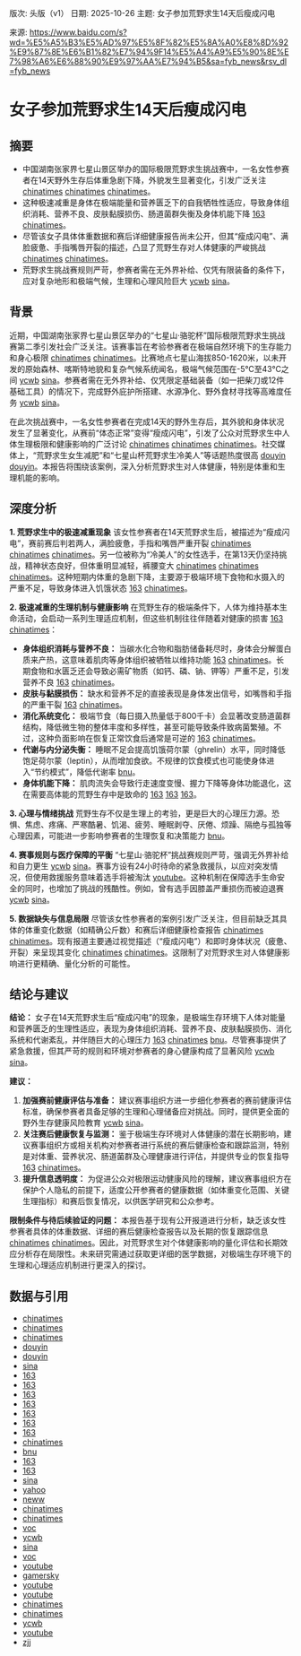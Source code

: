 版次: 头版（v1）
日期: 2025-10-26
主题: 女子参加荒野求生14天后瘦成闪电

来源: https://www.baidu.com/s?wd=%E5%A5%B3%E5%AD%97%E5%8F%82%E5%8A%A0%E8%8D%92%E9%87%8E%E6%B1%82%E7%94%9F14%E5%A4%A9%E5%90%8E%E7%98%A6%E6%88%90%E9%97%AA%E7%94%B5&sa=fyb_news&rsv_dl=fyb_news

# 女子参加荒野求生14天后瘦成闪电

## 摘要
*   中国湖南张家界七星山景区举办的国际极限荒野求生挑战赛中，一名女性参赛者在14天野外生存后体重急剧下降，外貌发生显著变化，引发广泛关注 [chinatimes](https://vertexaisearch.cloud.google.com/grounding-api-redirect/AUZIYQHCrh0L_VT5zz84ta2wX7t5YyrVTbTP5H7Dx5i7R_CgzliW1P7sK0S_QKQGVj4Aj_7ScZt5leqj1auqZZ4sWhU_aUm2w7Ak0NWgtK-YhxyBQQaMBv_6mFn80EemEU8QOI_sXEQOjVq5srjmjb3xaQ==) [chinatimes](https://vertexaisearch.cloud.google.com/grounding-api-redirect/AUZIYQELmto-oasqi4Ka0QHkjHyHYji_eVgkHOwoMqeBwACnMCq4lUy-D6pNuEgMro8lWxx1k9UuTIg5ptLbP3r-iIX5LO9WKZVAJBy1EgY0SaF86l90_QiWXaR6fleLv27KBJlo_lBYCBImZeXfafpx5A==) [chinatimes](https://vertexaisearch.cloud.google.com/grounding-api-redirect/AUZIYQFPINIIllSptVgB-DnXFhooYW_lU6lSFH1UAz778WUS0q20Q9EOGSx_q7rNRnb1TZ2oMayTzMYJ4N5MRaxbOrMSkZFIQhEltqbAr-p9n7eG_l6lVWvIBHoTmZ1gDp0_msbyAybJJk9KuUyIAPCNxx-NCTET1j_BlQ==)。
*   这种极速减重是身体在极端能量和营养匮乏下的自我牺牲性适应，导致身体组织消耗、营养不良、皮肤黏膜损伤、肠道菌群失衡及身体机能下降 [163](https://vertexaisearch.cloud.google.com/grounding-api-redirect/AUZIYQH67gS15aqxwdGId1iY8xhNgk7lfPNGbXc6DAgpJIRC4BUrmyOQMbLH-5I5Krn6BH1yijNo7id8NGM8475RlzHHP6mVAFI1f0RfFiyRFHFQ3A8FgtLqoWRZb588wpCUqNhzOTroCVgkBYaRKmY=) [chinatimes](https://vertexaisearch.cloud.google.com/grounding-api-redirect/AUZIYQHhJcNRHRlxjcSWFcwpRZf2aWAqKdc5Vs3jKxfACzEvtFg61wEuoqF830-gKR_Ekxq2z76rOb1AT_yLl8QKkcatKNTr7_iIP0028SfUmCd1VIQ8zXjWREqRZ2nQJnZmI8nb2KbWhgcvdoNgZ4NiZQ==)。
*   尽管该女子具体体重数据和赛后详细健康报告尚未公开，但其“瘦成闪电”、满脸疲惫、手指嘴唇开裂的描述，凸显了荒野生存对人体健康的严峻挑战 [chinatimes](https://vertexaisearch.cloud.google.com/grounding-api-redirect/AUZIYQH83OgF31DnqF_ZQFQUDe44IAr6y6g58QQtmAk9C11rYOKxXvK8hOuFzeP4f3UH7uIoMLyAUZdO_UUs_-Pt31HrlJYb96VvJp4RWkoWccy8VknAGyAOHOtzOEFNmXBAkpBbI9SNtKK5-QXGa_6Vzfs=) [chinatimes](https://vertexaisearch.cloud.google.com/grounding-api-redirect/AUZIYQH6971q0bHcdCPxTHn7zHAV6d5axFf3b0Xctn5uNHS7Xs7uXoe8c6VsX4u1LFiV6dlSTaFnWHWXve7QdQ4pJ5eAVdmP0PoZK0aWpnkhUJOLWg5Q6N0o9Xa9JgfwMeI_PZhp_Oe7StYe-GcHAp4yryI=)。
*   荒野求生挑战赛规则严苛，参赛者需在无外界补给、仅凭有限装备的条件下，应对复杂地形和极端气候，生理和心理风险巨大 [ycwb](https://vertexaisearch.cloud.google.com/grounding-api-redirect/AUZIYQEEVdhZ5n-uDVbgXeyVq40KtMxhnY-_IJkDVUK2ydg0aMLLXGUCHs_DqnXGzGBtH-gt4Ml4LjoAMp1s9Ud90QvMvpiyKhzjpDXmMeBGPOv6jSbv2sEItUvvk-IfP7XJmEipnkYfzybUt5KwKNY7hps=) [sina](https://vertexaisearch.cloud.google.com/grounding-api-redirect/AUZIYQF5y66UMMOjQDOIdOP0YVRiD81ZIn_dV3uwBfZuQqt3_dGOMCD6TzyNI2CmNjdnjytJQ3S2Mhorh46VRHL7J6DCEil7PP50NNbRvuOS8-1ZGTZrFrtZ5wHCBVZwnet_xS-zKzMKhYZghSlzLN_DBQ1hm5KRZhwtJseEaDJCm4cLd6eZSqmrNZxLgnJIeBMthDQ=)。

## 背景
近期，中国湖南张家界七星山景区举办的“七星山·骆驼杯”国际极限荒野求生挑战赛第二季引发社会广泛关注。该赛事旨在考验参赛者在极端自然环境下的生存能力和身心极限 [chinatimes](https://vertexaisearch.cloud.google.com/grounding-api-redirect/AUZIYQHCrh0L_VT5zz84ta2wX7t5YyrVTbTP5H7Dx5i7R_CgzliW1P7sK0S_QKQGVj4Aj_7ScZt5leqj1auqZZ4sWhU_aUm2w7Ak0NWgtK-YhxyBQQaMBv_6mFn80EemEU8QOI_sXEQOjVq5srjmjb3xaQ==) [chinatimes](https://vertexaisearch.cloud.google.com/grounding-api-redirect/AUZIYQH83OgF31DnqF_ZQFQUDe44IAr6y6g58QQtmAk9C11rYOKxXvK8hOuFzeP4f3UH7uIoMLyAUZdO_UUs_-Pt31HrlJYb96VvJp4RWkoWccy8VknAGyAOHOtzOEFNmXBAkpBbI9SNtKK5-QXGa_6Vzfs=)。比赛地点七星山海拔850-1620米，以未开发的原始森林、喀斯特地貌和复杂气候系统闻名，极端气候范围在-5℃至43℃之间 [ycwb](https://vertexaisearch.cloud.google.com/grounding-api-redirect/AUZIYQEEVdhZ5n-uDVbgXeyVq40KtMxhnY-_IJkDVUK2ydg0aMLLXGUCHs_DqnXGzGBtH-gt4Ml4LjoAMp1s9Ud90QvMvpiyKhzjpDXmMeBGPOv6jSbv2sEItUvvk-IfP7XJmEipnkYfzybUt5KwKNY7hps=) [sina](https://vertexaisearch.cloud.google.com/grounding-api-redirect/AUZIYQF5y66UMMOjQDOIdOP0YVRiD81ZIn_dV3uwBfZuQqt3_dGOMCD6TzyNI2CmNjdnjytJQ3S2Mhorh46VRHL7J6DCEil7PP50NNbRvuOS8-1ZGTZrFrtZ5wHCBVZwnet_xS-zKzMKhYZghSlzLN_DBQ1hm5KRZhwtJseEaDJCm4cLd6eZSqmrNZxLgnJIeBMthDQ=)。参赛者需在无外界补给、仅凭限定基础装备（如一把柴刀或12件基础工具）的情况下，完成野外庇护所搭建、水源净化、野外食材寻找等高难度任务 [ycwb](https://vertexaisearch.cloud.google.com/grounding-api-redirect/AUZIYQEEVdhZ5n-uDVbgXeyVq40KtMxhnY-_IJkDVUK2ydg0aMLLXGUCHs_DqnXGzGBtH-gt4Ml4LjoAMp1s9Ud90QvMvpiyKhzjpDXmMeBGPOv6jSbv2sEItUvvk-IfP7XJmEipnkYfzybUt5KwKNY7hps=) [sina](https://vertexaisearch.cloud.google.com/grounding-api-redirect/AUZIYQF5y66UMMOjQDOIdOP0YVRiD81ZIn_dV3uwBfZuQqt3_dGOMCD6TzyNI2CmNjdnjytJQ3S2Mhorh46VRHL7J6DCEil7PP50NNbRvuOS8-1ZGTZrFrtZ5wHCBVZwnet_xS-zKzMKhYZghSlzLN_DBQ1hm5KRZhwtJseEaDJCm4cLd6eZSqmrNZxLgnJIeBMthDQ=)。

在此次挑战赛中，一名女性参赛者在完成14天的野外生存后，其外貌和身体状况发生了显著变化，从赛前“体态正常”变得“瘦成闪电”，引发了公众对荒野求生中人体生理极限和健康影响的广泛讨论 [chinatimes](https://vertexaisearch.cloud.google.com/grounding-api-redirect/AUZIYQHCrh0L_VT5zz84ta2wX7t5YyrVTbTP5H7Dx5i7R_CgzliW1P7sK0S_QKQGVj4Aj_7ScZt5leqj1auqZZ4sWhU_aUm2w7Ak0NWgtK-YhxyBQQaMBv_6mFn80EemEU8QOI_sXEQOjVq5srjmjb3xaQ==) [chinatimes](https://vertexaisearch.cloud.google.com/grounding-api-redirect/AUZIYQELmto-oasqi4Ka0QHkjHyHYji_eVgkHOwoMqeBwACnMCq4lUy-D6pNuEgMro8lWxx1k9UuTIg5ptLbP3r-iIX5LO9WKZVAJBy1EgY0SaF86l90_QiWXaR6fleLv27KBJlo_lBYCBImZeXfafpx5A==) [chinatimes](https://vertexaisearch.cloud.google.com/grounding-api-redirect/AUZIYQFPINIIllSptVgB-DnXFhooYW_lU6lSFH1UAz778WUS0q20Q9EOGSx_q7rNRnb1TZ2oMayTzMYJ4N5MRaxbOrMSkZFIQhEltqbAr-p9n7eG_l6lVWvIBHoTmZ1gDp0_msbyAybJJk9KuUyIAPCNxx-NCTET1j_BlQ==)。社交媒体上，“荒野求生女生减肥”和“七星山杯荒野求生冷美人”等话题热度很高 [douyin](https://vertexaisearch.cloud.google.com/grounding-api-redirect/AUZIYQEup-tWnZnN3hDqnOP0wi5X2aTJGAMl3O3XxisATEQYwXnL0SS68zYXKII_KdQ6-toe3trxkSxeGo3GwKGQH7p_ryp0yDApDo1jv2KaXutYwlMYBoqS7_Dwo7W4TnaxS0SertSS648ZqmYHjDMQDib52OzJY1q0s1n1OHW7GiEX2d4VOSB_DVe0x53Vu7XW45gi4z61uhNKztYWGa7E7C2E) [douyin](https://vertexaisearch.cloud.google.com/grounding-api-redirect/AUZIYQEG48KfX2Y2oLYrCSIwLZR4qWZPHqEOYPMeJBo3c9r7xbNv3HNuBG8LI-OGOkOO4OiOWBRtk-Ug2498q9IfanUOTXUbtmFJ0d79_wTyc1mBdU6GEbUpXfhzyyqYg8154g6x4H4oOgb_SCQ=)。本报告将围绕该案例，深入分析荒野求生对人体健康，特别是体重和生理机能的影响。

## 深度分析

**1. 荒野求生中的极速减重现象**
该女性参赛者在14天荒野求生后，被描述为“瘦成闪电”，赛前赛后判若两人，满脸疲惫，手指和嘴唇严重开裂 [chinatimes](https://vertexaisearch.cloud.google.com/grounding-api-redirect/AUZIYQHCrh0L_VT5zz84ta2wX7t5YyrVTbTP5H7Dx5i7R_CgzliW1P7sK0S_QKQGVj4Aj_7ScZt5leqj1auqZZ4sWhU_aUm2w7Ak0NWgtK-YhxyBQQaMBv_6mFn80EemEU8QOI_sXEQOjVq5srjmjb3xaQ==) [chinatimes](https://vertexaisearch.cloud.google.com/grounding-api-redirect/AUZIYQELmto-oasqi4Ka0QHkjHyHYji_eVgkHOwoMqeBwACnMCq4lUy-D6pNuEgMro8lWxx1k9UuTIg5ptLbP3r-iIX5LO9WKZVAJBy1EgY0SaF86l90_QiWXaR6fleLv27KBJlo_lBYCBImZeXfafpx5A==) [chinatimes](https://vertexaisearch.cloud.google.com/grounding-api-redirect/AUZIYQFPINIIllSptVgB-DnXFhooYW_lU6lSFH1UAz778WUS0q20Q9EOGSx_q7rNRnb1TZ2oMayTzMYJ4N5MRaxbOrMSkZFIQhEltqbAr-p9n7eG_l6lVWvIBHoTmZ1gDp0_msbyAybJJk9KuUyIAPCNxx-NCTET1j_BlQ==)。另一位被称为“冷美人”的女性选手，在第13天仍坚持挑战，精神状态良好，但体重明显减轻，裤腰变大 [chinatimes](https://vertexaisearch.cloud.google.com/grounding-api-redirect/AUZIYQHCrh0L_VT5zz84ta2wX7t5YyrVTbTP5H7Dx5i7R_CgzliW1P7sK0S_QKQGVj4Aj_7ScZt5leqj1auqZZ4sWhU_aUm2w7Ak0NWgtK-YhxyBQQaMBv_6mFn80EemEU8QOI_sXEQOjVq5srjmjb3xaQ==) [chinatimes](https://vertexaisearch.cloud.google.com/grounding-api-redirect/AUZIYQELmto-oasqi4Ka0QHkjHyHYji_eVgkHOwoMqeBwACnMCq4lUy-D6pNuEgMro8lWxx1k9UuTIg5ptLbP3r-iIX5LO9WKZVAJBy1EgY0SaF86l90_QiWXaR6fleLv27KBJlo_lBYCBImZeXfafpx5A==) [chinatimes](https://vertexaisearch.cloud.google.com/grounding-api-redirect/AUZIYQFPINIIllSptVgB-DnXFhooYW_lU6lSFH1UAz778WUS0q20Q9EOGSx_q7rNRnb1TZ2oMayTzMYJ4N5MRaxbOrMSkZFIQhEltqbAr-p9n7eG_l6lVWvIBHoTmZ1gDp0_msbyAybJJk9KuUyIAPCNxx-NCTET1j_BlQ==)。这种短期内体重的急剧下降，主要源于极端环境下食物和水摄入的严重不足，导致身体进入饥饿状态 [163](https://vertexaisearch.cloud.google.com/grounding-api-redirect/AUZIYQH67gS15aqxwdGId1iY8xhNgk7lfPNGbXc6DAgpJIRC4BUrmyOQMbLH-5I5Krn6BH1yijNo7id8NGM8475RlzHHP6mVAFI1f0RfFiyRFHFQ3A8FgtLqoWRZb588wpCUqNhzOTroCVgkBYaRKmY=) [chinatimes](https://vertexaisearch.cloud.google.com/grounding-api-redirect/AUZIYQHhJcNRHRlxjcSWFcwpRZf2aWAqKdc5Vs3jKxfACzEvtFg61wEuoqF830-gKR_Ekxq2z76rOb1AT_yLl8QKkcatKNTr7_iIP0028SfUmCd1VIQ8zXjWREqRZ2nQJnZmI8nb2KbWhgcvdoNgZ4NiZQ==)。

**2. 极速减重的生理机制与健康影响**
在荒野生存的极端条件下，人体为维持基本生命活动，会启动一系列生理适应机制，但这些机制往往伴随着对健康的损害 [163](https://vertexaisearch.cloud.google.com/grounding-api-redirect/AUZIYQH67gS15aqxwdGId1iY8xhNgk7lfPNGbXc6DAgpJIRC4BUrmyOQMbLH-5I5Krn6BH1yijNo7id8NGM8475RlzHHP6mVAFI1f0RfFiyRFHFQ3A8FgtLqoWRZb588wpCUqNhzOTroCVgkBYaRKmY=) [chinatimes](https://vertexaisearch.cloud.google.com/grounding-api-redirect/AUZIYQHhJcNRHRlxjcSWFcwpRZf2aWAqKdc5Vs3jKxfACzEvtFg61wEuoqF830-gKR_Ekxq2z76rOb1AT_yLl8QKkcatKNTr7_iIP0028SfUmCd1VIQ8zXjWREqRZ2nQJnZmI8nb2KbWhgcvdoNgZ4NiZQ==)：
*   **身体组织消耗与营养不良：** 当碳水化合物和脂肪储备耗尽时，身体会分解蛋白质来产热，这意味着肌肉等身体组织被牺牲以维持功能 [163](https://vertexaisearch.cloud.google.com/grounding-api-redirect/AUZIYQH67gS15aqxwdGId1iY8xhNgk7lfPNGbXc6DAgpJIRC4BUrmyOQMbLH-5I5Krn6BH1yijNo7id8NGM8475RlzHHP6mVAFI1f0RfFiyRFHFQ3A8FgtLqoWRZb588wpCUqNhzOTroCVgkBYaRKmY=) [chinatimes](https://vertexaisearch.cloud.google.com/grounding-api-redirect/AUZIYQHhJcNRHRlxjcSWFcwpRZf2aWAqKdc5Vs3jKxfACzEvtFg61wEuoqF830-gKR_Ekxq2z76rOb1AT_yLl8QKkcatKNTr7_iIP0028SfUmCd1VIQ8zXjWREqRZ2nQJnZmI8nb2KbWhgcvdoNgZ4NiZQ==)。长期食物和水匮乏还会导致必需矿物质（如钙、磷、钠、钾等）严重不足，引发营养不良 [163](https://vertexaisearch.cloud.google.com/grounding-api-redirect/AUZIYQH67gS15aqxwdGId1iY8xhNgk7lfPNGbXc6DAgpJIRC4BUrmyOQMbLH-5I5Krn6BH1yijNo7id8NGM8475RlzHHP6mVAFI1f0RfFiyRFHFQ3A8FgtLqoWRZb588wpCUqNhzOTroCVgkBYaRKmY=) [chinatimes](https://vertexaisearch.cloud.google.com/grounding-api-redirect/AUZIYQHhJcNRHRlxjcSWFcwpRZf2aWAqKdc5Vs3jKxfACzEvtFg61wEuoqF830-gKR_Ekxq2z76rOb1AT_yLl8QKkcatKNTr7_iIP0028SfUmCd1VIQ8zXjWREqRZ2nQJnZmI8nb2KbWhgcvdoNgZ4NiZQ==)。
*   **皮肤与黏膜损伤：** 缺水和营养不足的直接表现是身体发出信号，如嘴唇和手指的严重干裂 [163](https://vertexaisearch.cloud.google.com/grounding-api-redirect/AUZIYQH67gS15aqxwdGId1iY8xhNgk7lfPNGbXc6DAgpJIRC4BUrmyOQMbLH-5I5Krn6BH1yijNo7id8NGM8475RlzHHP6mVAFI1f0RfFiyRFHFQ3A8FgtLqoWRZb588wpCUqNhzOTroCVgkBYaRKmY=) [chinatimes](https://vertexaisearch.cloud.google.com/grounding-api-redirect/AUZIYQHhJcNRHRlxjcSWFcwpRZf2aWAqKdc5Vs3jKxfACzEvtFg61wEuoqF830-gKR_Ekxq2z76rOb1AT_yLl8QKkcatKNTr7_iIP0028SfUmCd1VIQ8zXjWREqRZ2nQJnZmI8nb2KbWhgcvdoNgZ4NiZQ==)。
*   **消化系统变化：** 极端节食（每日摄入热量低于800千卡）会显著改变肠道菌群结构，降低微生物的整体丰度和多样性，甚至可能导致条件致病菌繁殖。不过，这种负面影响在恢复正常饮食后通常是可逆的 [163](https://vertexaisearch.cloud.google.com/grounding-api-redirect/AUZIYQH67gS15aqxwdGId1iY8xhNgk7lfPNGbXc6DAgpJIRC4BUrmyOQMbLH-5I5Krn6BH1yijNo7id8NGM8475RlzHHP6mVAFI1f0RfFiyRFHFQ3A8FgtLqoWRZb588wpCUqNhzOTroCVgkBYaRKmY=) [chinatimes](https://vertexaisearch.cloud.google.com/grounding-api-redirect/AUZIYQHhJcNRHRlxjcSWFcwpRZf2aWAqKdc5Vs3jKxfACzEvtFg61wEuoqF830-gKR_Ekxq2z76rOb1AT_yLl8QKkcatKNTr7_iIP0028SfUmCd1VIQ8zXjWREqRZ2nQJnZmI8nb2KbWhgcvdoNgZ4NiZQ==)。
*   **代谢与内分泌失衡：** 睡眠不足会提高饥饿荷尔蒙（ghrelin）水平，同时降低饱足荷尔蒙（leptin），从而增加食欲。不规律的饮食模式也可能使身体进入“节约模式”，降低代谢率 [bnu](https://vertexaisearch.cloud.google.com/grounding-api-redirect/AUZIYQHtcj8Yz80K3GqdE71tBu11NvVYwex_SgIgXVHlqcVOuTokeGAzkSf_vSXsodzvmi9lMF6uZD34KD5DakEKUT8KCVysaF2LZpBYugT3jo74uCgaGk6lCTanH3L4yfu0KyHXzhn2uvmAFK4suekaFKQ8jGDakAiHVM8=)。
*   **身体机能下降：** 肌肉流失会导致行走速度变慢、握力下降等身体功能退化，这在需要高体能的荒野生存中是致命的 [163](https://vertexaisearch.cloud.google.com/grounding-api-redirect/AUZIYQH67gS15aqxwdGId1iY8xhNgk7lfPNGbXc6DAgpJIRC4BUrmyOQMbLH-5I5Krn6BH1yijNo7id8NGM8475RlzHHP6mVAFI1f0RfFiyRFHFQ3A8FgtLqoWRZb588wpCUqNhzOTroCVgkBYaRKmY=) [163](https://vertexaisearch.cloud.google.com/grounding-api-redirect/AUZIYQEEp6DikCOcCCvYAktt0Yd8Zk23CNIGivdojQBQ6VBwUTPPwMYgBQe8X_WRJ5qVby_JZalLZjA-ci4q-tzmJMFjScfv78JKRQcz-oQjI1OvXH3xgyl12tXRM598ET6liYQlE0s7IQWSclS-ZYHJ7A==) [163](https://vertexaisearch.cloud.google.com/grounding-api-redirect/AUZIYQG12VyoyWS3YL8e63DQFPkHoFaVtzDKqXCVmL_0ugoqpFhgxfDhTlBo8DfGCR4pZCY1zBK8hCfUmwWHi9VxwLk4ZorCe-npbOYH2tbq0ZFQn6MT7RHzVW2o5eb3s7fJysNpMNZAXli4fT72mBtZ2g==)。

**3. 心理与情绪挑战**
荒野生存不仅是生理上的考验，更是巨大的心理压力源。恐惧、焦虑、疼痛、严寒酷暑、饥渴、疲劳、睡眠剥夺、厌倦、烦躁、隔绝与孤独等心理因素，可能进一步影响参赛者的生理恢复和决策能力 [bnu](https://vertexaisearch.cloud.google.com/grounding-api-redirect/AUZIYQHtcj8Yz80K3GqdE71tBu11NvVYwex_SgIgXVHlqcVOuTokeGAzkSf_vSXsodzvmi9lMF6uZD34KD5DakEKUT8KCVysaF2LZpBYugT3jo74uCgaGk6lCTanH3L4yfu0KyHXzhn2uvmAFK4suekaFKQ8jGDakAiHVM8=)。

**4. 赛事规则与医疗保障的平衡**
“七星山·骆驼杯”挑战赛规则严苛，强调无外界补给和自力更生 [ycwb](https://vertexaisearch.cloud.google.com/grounding-api-redirect/AUZIYQEEVdhZ5n-uDVbgXeyVq40KtMxhnY-_IJkDVUK2ydg0aMLLXGUCHs_DqnXGzGBtH-gt4Ml4LjoAMp1s9Ud90QvMvpiyKhzjpDXmMeBGPOv6jSbv2sEItUvvk-IfP7XJmEipnkYfzybUt5KwKNY7hps=) [sina](https://vertexaisearch.cloud.google.com/grounding-api-redirect/AUZIYQF5y66UMMOjQDOIdOP0YVRiD81ZIn_dV3uwBfZuQqt3_dGOMCD6TzyNI2CmNjdnjytJQ3S2Mhorh46VRHL7J6DCEil7PP50NNbRvuOS8-1ZGTZrFrtZ5wHCBVZwnet_xS-zKzMKhYZghSlzLN_DBQ1hm5KRZhwtJseEaDJCm4cLd6eZSqmrNZxLgnJIeBMthDQ=)。赛事方设有24小时待命的紧急救援队，以应对突发情况，但使用救援服务意味着选手将被淘汰 [youtube](https://vertexaisearch.cloud.google.com/grounding-api-redirect/AUZIYQEpPoMaCL4WJTjIEAV0khIYZklhZpKdB-Vjsgix3hI9bt_pg8l21kPN_DO26kdCKLN3FIFrAgNgEx7tgIYxt_bAC228Ky3rDcNxl6208Pfm7DCec25Jt5JgbJGNv-odCyCUoLxhzQ==)。这种机制在保障选手生命安全的同时，也增加了挑战的残酷性。例如，曾有选手因膝盖严重损伤而被迫退赛 [ycwb](https://vertexaisearch.cloud.google.com/grounding-api-redirect/AUZIYQEEVdhZ5n-uDVbgXeyVq40KtMxhnY-_IJkDVUK2ydg0aMLLXGUCHs_DqnXGzGBtH-gt4Ml4LjoAMp1s9Ud90QvMvpiyKhzjpDXmMeBGPOv6jSbv2sEItUvvk-IfP7XJmEipnkYfzybUt5KwKNY7hps=) [sina](https://vertexaisearch.cloud.google.com/grounding-api-redirect/AUZIYQF5y66UMMOjQDOIdOP0YVRiD81ZIn_dV3uwBfZuQqt3_dGOMCD6TzyNI2CmNjdnjytJQ3S2Mhorh46VRHL7J6DCEil7PP50NNbRvuOS8-1ZGTZrFrtZ5wHCBVZwnet_xS-zKzMKhYZghSlzLN_DBQ1hm5KRZhwtJseEaDJCm4cLd6eZSqmrNZxLgnJIeBMthDQ=)。

**5. 数据缺失与信息局限**
尽管该女性参赛者的案例引发广泛关注，但目前缺乏其具体的体重变化数据（如精确公斤数）和赛后详细健康检查报告 [chinatimes](https://vertexaisearch.cloud.google.com/grounding-api-redirect/AUZIYQH83OgF31DnqF_ZQFQUDe44IAr6y6g58QQtmAk9C11rYOKxXvK8hOuFzeP4f3UH7uIoMLyAUZdO_UUs_-Pt31HrlJYb96VvJp4RWkoWccy8VknAGyAOHOtzOEFNmXBAkpBbI9SNtKK5-QXGa_6Vzfs=) [chinatimes](https://vertexaisearch.cloud.google.com/grounding-api-redirect/AUZIYQH6971q0bHcdCPxTHn7zHAV6d5axFf3b0Xctn5uNHS7Xs7uXoe8c6VsX4u1LFiV6dlSTaFnWHWXve7QdQ4pJ5eAVdmP0PoZK0aWpnkhUJOLWg5Q6N0o9Xa9JgfwMeI_PZhp_Oe7StYe-GcHAp4yryI=)。现有报道主要通过视觉描述（“瘦成闪电”）和即时身体状况（疲惫、开裂）来呈现其变化 [chinatimes](https://vertexaisearch.cloud.google.com/grounding-api-redirect/AUZIYQH83OgF31DnqF_ZQFQUDe44IAr6y6g58QQtmAk9C11rYOKxXvK8hOuFzeP4f3UH7uIoMLyAUZdO_UUs_-Pt31HrlJYb96VvJp4RWkoWccy8VknAGyAOHOtzOEFNmXBAkpBbI9SNtKK5-QXGa_6Vzfs=) [chinatimes](https://vertexaisearch.cloud.google.com/grounding-api-redirect/AUZIYQH6971q0bHcdCPxTHn7zHAV6d5axFf3b0Xctn5uNHS7Xs7uXoe8c6VsX4u1LFiV6dlSTaFnWHWXve7QdQ4pJ5eAVdmP0PoZK0aWpnkhUJOLWg5Q6N0o9Xa9JgfwMeI_PZhp_Oe7StYe-GcHAp4yryI=)。这限制了对荒野求生对人体健康影响进行更精确、量化分析的可能性。

## 结论与建议

**结论：**
女子在14天荒野求生后“瘦成闪电”的现象，是极端生存环境下人体对能量和营养匮乏的生理性适应，表现为身体组织消耗、营养不良、皮肤黏膜损伤、消化系统和代谢紊乱，并伴随巨大的心理压力 [163](https://vertexaisearch.cloud.google.com/grounding-api-redirect/AUZIYQH67gS15aqxwdGId1iY8xhNgk7lfPNGbXc6DAgpJIRC4BUrmyOQMbLH-5I5Krn6BH1yijNo7id8NGM8475RlzHHP6mVAFI1f0RfFiyRFHFQ3A8FgtLqoWRZb588wpCUqNhzOTroCVgkBYaRKmY=) [chinatimes](https://vertexaisearch.cloud.google.com/grounding-api-redirect/AUZIYQHhJcNRHRlxjcSWFcwpRZf2aWAqKdc5Vs3jKxfACzEvtFg61wEuoqF830-gKR_Ekxq2z76rOb1AT_yLl8QKkcatKNTr7_iIP0028SfUmCd1VIQ8zXjWREqRZ2nQJnZmI8nb2KbWhgcvdoNgZ4NiZQ==) [bnu](https://vertexaisearch.cloud.google.com/grounding-api-redirect/AUZIYQHtcj8Yz80K3GqdE71tBu11NvVYwex_SgIgXVHlqcVOuTokeGAzkSf_vSXsodzvmi9lMF6uZD34KD5DakEKUT8KCVysaF2LZpBYugT3jo74uCgaGk6lCTanH3L4yfu0KyHXzhn2uvmAFK4suekaFKQ8jGDakAiHVM8=)。尽管赛事提供了紧急救援，但其严苛的规则和环境对参赛者的身心健康构成了显著风险 [ycwb](https://vertexaisearch.cloud.google.com/grounding-api-redirect/AUZIYQEEVdhZ5n-uDVbgXeyVq40KtMxhnY-_IJkDVUK2ydg0aMLLXGUCHs_DqnXGzGBtH-gt4Ml4LjoAMp1s9Ud90QvMvpiyKhzjpDXmMeBGPOv6jSbv2sEItUvvk-IfP7XJmEipnkYfzybUt5KwKNY7hps=) [sina](https://vertexaisearch.cloud.google.com/grounding-api-redirect/AUZIYQF5y66UMMOjQDOIdOP0YVRiD81ZIn_dV3uwBfZuQqt3_dGOMCD6TzyNI2CmNjdnjytJQ3S2Mhorh46VRHL7J6DCEil7PP50NNbRvuOS8-1ZGTZrFrtZ5wHCBVZwnet_xS-zKzMKhYZghSlzLN_DBQ1hm5KRZhwtJseEaDJCm4cLd6eZSqmrNZxLgnJIeBMthDQ=)。

**建议：**
1.  **加强赛前健康评估与准备：** 建议赛事组织方进一步细化参赛者的赛前健康评估标准，确保参赛者具备足够的生理和心理储备应对挑战。同时，提供更全面的野外生存健康风险教育 [ycwb](https://vertexaisearch.cloud.google.com/grounding-api-redirect/AUZIYQEEVdhZ5n-uDVbgXeyVq40KtMxhnY-_IJkDVUK2ydg0aMLLXGUCHs_DqnXGzGBtH-gt4Ml4LjoAMp1s9Ud90QvMvpiyKhzjpDXmMeBGPOv6jSbv2sEItUvvk-IfP7XJmEipnkYfzybUt5KwKNY7hps=) [sina](https://vertexaisearch.cloud.google.com/grounding-api-redirect/AUZIYQF5y66UMMOjQDOIdOP0YVRiD81ZIn_dV3uwBfZuQqt3_dGOMCD6TzyNI2CmNjdnjytJQ3S2Mhorh46VRHL7J6DCEil7PP50NNbRvuOS8-1ZGTZrFrtZ5wHCBVZwnet_xS-zKzMKhYZghSlzLN_DBQ1hm5KRZhwtJseEaDJCm4cLd6eZSqmrNZxLgnJIeBMthDQ=)。
2.  **关注赛后健康恢复与监测：** 鉴于极端生存环境对人体健康的潜在长期影响，建议赛事组织方或相关机构对参赛者进行系统的赛后健康检查和跟踪监测，特别是对体重、营养状况、肠道菌群及心理健康进行评估，并提供专业的恢复指导 [163](https://vertexaisearch.cloud.google.com/grounding-api-redirect/AUZIYQH67gS15aqxwdGId1iY8xhNgk7lfPNGbXc6DAgpJIRC4BUrmyOQMbLH-5I5Krn6BH1yijNo7id8NGM8475RlzHHP6mVAFI1f0RfFiyRFHFQ3A8FgtLqoWRZb588wpCUqNhzOTroCVgkBYaRKmY=) [chinatimes](https://vertexaisearch.cloud.google.com/grounding-api-redirect/AUZIYQHhJcNRHRlxjcSWFcwpRZf2aWAqKdc5Vs3jKxfACzEvtFg61wEuoqF830-gKR_Ekxq2z76rOb1AT_yLl8QKkcatKNTr7_iIP0028SfUmCd1VIQ8zXjWREqRZ2nQJnZmI8nb2KbWhgcvdoNgZ4NiZQ==)。
3.  **提升信息透明度：** 为促进公众对极限运动健康风险的理解，建议赛事组织方在保护个人隐私的前提下，适度公开参赛者的健康数据（如体重变化范围、关键生理指标）和赛后恢复情况，以供医学研究和公众参考。

**限制条件与待后续验证的问题：**
本报告基于现有公开报道进行分析，缺乏该女性参赛者具体的体重数据、详细的赛后健康检查报告以及长期的恢复跟踪信息 [chinatimes](https://vertexaisearch.cloud.google.com/grounding-api-redirect/AUZIYQH83OgF31DnqF_ZQFQUDe44IAr6y6g58QQtmAk9C11rYOKxXvK8hOuFzeP4f3UH7uIoMLyAUZdO_UUs_-Pt31HrlJYb96VvJp4RWkoWccy8VknAGyAOHOtzOEFNmXBAkpBbI9SNtKK5-QXGa_6Vzfs=) [chinatimes](https://vertexaisearch.cloud.google.com/grounding-api-redirect/AUZIYQH6971q0bHcdCPxTHn7zHAV6d5axFf3b0Xctn5uNHS7Xs7uXoe8c6VsX4u1LFiV6dlSTaFnWHWXve7QdQ4pJ5eAVdmP0PoZK0aWpnkhUJOLWg5Q6N0o9Xa9JgfwMeI_PZhp_Oe7StYe-GcHAp4yryI=)。因此，对荒野求生对个体健康影响的量化评估和长期效应分析存在局限性。未来研究需通过获取更详细的医学数据，对极端生存环境下的生理和心理适应机制进行更深入的探讨。

## 数据与引用
*   [chinatimes](https://vertexaisearch.cloud.google.com/grounding-api-redirect/AUZIYQHCrh0L_VT5zz84ta2wX7t5YyrVTbTP5H7Dx5i7R_CgzliW1P7sK0S_QKQGVj4Aj_7ScZt5leqj1auqZZ4sWhU_aUm2w7Ak0NWgtK-YhxyBQQaMBv_6mFn80EemEU8QOI_sXEQOjVq5srjmjb3xaQ==)
*   [chinatimes](https://vertexaisearch.cloud.google.com/grounding-api-redirect/AUZIYQELmto-oasqi4Ka0QHkjHyHYji_eVgkHOwoMqeBwACnMCq4lUy-D6pNuEgMro8lWxx1k9UuTIg5ptLbP3r-iIX5LO9WKZVAJBy1EgY0SaF86l90_QiWXaR6fleLv27KBJlo_lBYCBImZeXfafpx5A==)
*   [chinatimes](https://vertexaisearch.cloud.google.com/grounding-api-redirect/AUZIYQFPINIIllSptVgB-DnXFhooYW_lU6lSFH1UAz778WUS0q20Q9EOGSx_q7rNRnb1TZ2oMayTzMYJ4N5MRaxbOrMSkZFIQhEltqbAr-p9n7eG_l6lVWvIBHoTmZ1gDp0_msbyAybJJk9KuUyIAPCNxx-NCTET1j_BlQ==)
*   [douyin](https://vertexaisearch.cloud.google.com/grounding-api-redirect/AUZIYQEup-tWnZnN3hDqnOP0wi5X2aTJGAMl3O3XxisATEQYwXnL0SS68zYXKII_KdQ6-toe3trxkSxeGo3GwKGQH7p_ryp0yDApDo1jv2KaXutYwlMYBoqS7_Dwo7W4TnaxS0SertSS648ZqmYHjDMQDib52OzJY1q0s1n1OHW7GiEX2d4VOSB_DVe0x53Vu7XW45gi4z61uhNKztYWGa7E7C2E)
*   [douyin](https://vertexaisearch.cloud.google.com/grounding-api-redirect/AUZIYQEG48KfX2Y2oLYrCSIwLZR4qWZPHqEOYPMeJBo3c9r7xbNv3HNuBG8LI-OGOkOO4OiOWBRtk-Ug2498q9IfanUOTXUbtmFJ0d79_wTyc1mBdU6GEbUpXfhzyyqYg8154g6x4H4oOgb_SCQ=)
*   [sina](https://vertexaisearch.cloud.google.com/grounding-api-redirect/AUZIYQH4GvyHPLiru295DdUW79V5vLVRGHq1qnu2OA60PWVz53J_41L_ICTaI-eD4i5Nc9qC2QEFfiMFyIyfFjnkExc2AHnQhjEk-Middja2vTSi4fU4KoI=)
*   [163](https://vertexaisearch.cloud.google.com/grounding-api-redirect/AUZIYQG1VX_j8RiUwiQw1sTeXLLXapj2P0hl2RQdvIj8v1e7dy65WRjNKkfSY53J5rhoCvx5fOY6xWhYA4y1ua05F8hEn0BjT8d_Mhx6vdXD1PfiZd9GXPuPex9MMikZIW-iu0v00q3vjKrLRWHSQNfTKw==)
*   [163](https://vertexaisearch.cloud.google.com/grounding-api-redirect/AUZIYQHSRXhNxv8uAdQilzEu4RdtQ9btE_iaEyd02Emjm3Ajc0EHTonKJSa49PvaoeCPVsKbi89xeFDICARqi3XUiNhmG3aPVMmOumhIqGHsIP0s0GirNDva-hYeIjKn6ZkN7tbHhPnIEErodwEwH35AXLxlGMjA4VYqR2cwcZz9Q-mIEw==)
*   [163](https://vertexaisearch.cloud.google.com/grounding-api-redirect/AUZIYQH7KXMBLy1aFuwoagJF0y1wiJwL8gjsFKZBSR2WoUCJIqHr5fW3U00flmaujrXKjqDqQGdDGQ1J1wqUz4i619iM_NQOCjUj-x0uev0wY8AmqgfK_N66EWJiilT33iDmnd9o6cUFmo0lzD3KavyCSg==)
*   [163](https://vertexaisearch.cloud.google.com/grounding-api-redirect/AUZIYQHO2L3Fx-UCmuKTlcwprMWTrb4WT2phLZ17s6ZJyff9KyXp2lirlUmdhNoZi2ImC7kp16pdo4MQ0wAYC4uzijVlZgHQyDu8QTV9vr4bqLJuKCrJ6c7U63BjZ38ciAPD33_pOONnnn8RE1S9lx28uw==)
*   [163](https://vertexaisearch.cloud.google.com/grounding-api-redirect/AUZIYQGNuo9OSButK5BiXzJzwFUSP0HdpIpmVrRxXNRXtUIZFXq3D-MGaEmddImnIRUT43AOBI0TTkUZbyS-HwyrguQDtZUv9_eCcyicbXuFItaL0at9TjtXEbq4zEfN_0Fxe-UKqJnC0j2-Wu-_xCA=)
*   [163](https://vertexaisearch.cloud.google.com/grounding-api-redirect/AUZIYQGFCqZWwRrDZN2opR0DimheaVObPP57aY_qZ20aEu8eaozlDCqRWmLpU5RhS5f9caKWotpFW-SZ-5ZVmBkh069T8IOSVreg28ZPVkEt3kpi5W31mvkKuRdK6F2tkgvNXxwGRXS_mnuJPi9_NN1hgRM=)
*   [163](https://vertexaisearch.cloud.google.com/grounding-api-redirect/AUZIYQH67gS15aqxwdGId1iY8xhNgk7lfPNGbXc6DAgpJIRC4BUrmyOQMbLH-5I5Krn6BH1yijNo7id8NGM8475RlzHHP6mVAFI1f0RfFiyRFHFQ3A8FgtLqoWRZb588wpCUqNhzOTroCVgkBYaRKmY=)
*   [chinatimes](https://vertexaisearch.cloud.google.com/grounding-api-redirect/AUZIYQHhJcNRHRlxjcSWFcwpRZf2aWAqKdc5Vs3jKxfACzEvtFg61wEuoqF830-gKR_Ekxq2z76rOb1AT_yLl8QKkcatKNTr7_iIP0028SfUmCd1VIQ8zXjWREqRZ2nQJnZmI8nb2KbWhgcvdoNgZ4NiZQ==)
*   [bnu](https://vertexaisearch.cloud.google.com/grounding-api-redirect/AUZIYQHtcj8Yz80K3GqdE71tBu11NvVYwex_SgIgXVHlqcVOuTokeGAzkSf_vSXsodzvmi9lMF6uZD34KD5DakEKUT8KCVysaF2LZpBYugT3jo74uCgaGk6lCTanH3L4yfu0KyHXzhn2uvmAFK4suekaFKQ8jGDakAiHVM8=)
*   [163](https://vertexaisearch.cloud.google.com/grounding-api-redirect/AUZIYQEEp6DikCOcCCvYAktt0Yd8Zk23CNIGivdojQBQ6VBwUTPPwMYgBQe8X_WRJ5qVby_JZalLZjA-ci4q-tzmJMFjScfv78JKRQcz-oQjI1OvXH3xgyl12tXRM598ET6liYQlE0s7IQWSclS-ZYHJ7A==)
*   [163](https://vertexaisearch.cloud.google.com/grounding-api-redirect/AUZIYQG12VyoyWS3YL8e63DQFPkHoFaVtzDKqXCVmL_0ugoqpFhgxfDhTlBo8DfGCR4pZCY1zBK8hCfUmwWHi9VxwLk4ZorCe-npbOYH2tbq0ZFQn6MT7RHzVW2o5eb3s7fJysNpMNZAXli4fT72mBtZ2g==)
*   [sina](https://vertexaisearch.cloud.google.com/grounding-api-redirect/AUZIYQFQkx3JAFEloApOO2RAsXTRbNe0TkHbJWmyBMv_OIR14OC4EI4m9IKprlpSpvThD5O2mOCtCvtVh-NkWHHpvJxbLUq-yM_yiHBg0rshqMQuPF7aBWSkPPuXbfU6ojCsES1q4NrVICpUwPAID_glzyFhWkV6YGpXVixg6tDZQs0f)
*   [yahoo](https://vertexaisearch.cloud.google.com/grounding-api-redirect/AUZIYQEiP7QnTbQST9OLOEOBPkb0F7XQtAvE_-bnhzoWlZdeH2x1LfUd2IV-FjuCc_UGzKI-UbZjNHRwHH7emzC5u87-gASQ4b46yHjNKYenBJ3MTQXLWBr__Da-9cWZJRkRLNpTXDPVjEdcmI2OHJ4znngQ7-qLeWvTZNN8M6J35KjM3SZqVEtj-8cBL0SRiVPOzPw3h-bPZ_E99yd0lu7Jbz5nLfrTzP1lEV_aJT6J8bliZnBAq41LABCy9BRmn7mgjCUQA5VjG-PKA5s-_JlxRzMSrksSsLhAW2dQZZCCR8L3CBMC_ardYKBQvnmga-CGhX5VKYRJToS2Dz0g6P6rtXcIKBa1svO9PC6R-x44wpH7DdnU-idHQnhUiOI7mpZ-dz82dunHm1cXzakOrleOYfPT-009GRc5iIvZF6-JoeSb-Jxm90c49C3TtLDkEo4s9gxll1QfbDQsXgQahzf5Ozyn4P6rzwcq47ojiY8w9KM=)
*   [neww](https://vertexaisearch.cloud.google.com/grounding-api-redirect/AUZIYQHAiImgbmT3Rg5RUKBFQBRJQYQQakoZBPAqrrGvi82EAQxLbuNZF9-YZy8P2A_x2IgjVv3hS6SGqXaBzQRC-aF7cW0Hod6jx1flMN0kNAiy)
*   [chinatimes](https://vertexaisearch.cloud.google.com/grounding-api-redirect/AUZIYQH83OgF31DnqF_ZQFQUDe44IAr6y6g58QQtmAk9C11rYOKxXvK8hOuFzeP4f3UH7uIoMLyAUZdO_UUs_-Pt31HrlJYb96VvJp4RWkoWccy8VknAGyAOHOtzOEFNmXBAkpBbI9SNtKK5-QXGa_6Vzfs=)
*   [chinatimes](https://vertexaisearch.cloud.google.com/grounding-api-redirect/AUZIYQH6971q0bHcdCPxTHn7zHAV6d5axFf3b0Xctn5uNHS7Xs7uXoe8c6VsX4u1LFiV6dlSTaFnWHWXve7QdQ4pJ5eAVdmP0PoZK0aWpnkhUJOLWg5Q6N0o9Xa9JgfwMeI_PZhp_Oe7StYe-GcHAp4yryI=)
*   [voc](https://vertexaisearch.cloud.google.com/grounding-api-redirect/AUZIYQGn5ZncEmHlQ0gVzF0C3Vc2S8WZj2F-9WrQ61qNVN2lV7czqnMgKGP3HocXAVYaimPeEN_S6c53g7N4aGeo1mGieUOWm0B1RXyaRC-VlMsQ95vUFXf2LlY9znG9bFZHDKmAXC7X2fpBGk2H1fTl)
*   [ycwb](https://vertexaisearch.cloud.google.com/grounding-api-redirect/AUZIYQEEVdhZ5n-uDVbgXeyVq40KtMxhnY-_IJkDVUK2ydg0aMLLXGUCHs_DqnXGzGBtH-gt4Ml4LjoAMp1s9Ud90QvMvpiyKhzjpDXmMeBGPOv6jSbv2sEItUvvk-IfP7XJmEipnkYfzybUt5KwKNY7hps=)
*   [sina](https://vertexaisearch.cloud.google.com/grounding-api-redirect/AUZIYQF5y66UMMOjQDOIdOP0YVRiD81ZIn_dV3uwBfZuQqt3_dGOMCD6TzyNI2CmNjdnjytJQ3S2Mhorh46VRHL7J6DCEil7PP50NNbRvuOS8-1ZGTZrFrtZ5wHCBVZwnet_xS-zKzMKhYZghSlzLN_DBQ1hm5KRZhwtJseEaDJCm4cLd6eZSqmrNZxLgnJIeBMthDQ=)
*   [voc](https://vertexaisearch.cloud.google.com/grounding-api-redirect/AUZIYQFMJJWCUMlhAco9duoaGbRB18oqOXNjiX2VEmCvyhae_kCO8DWzAACngWz2s3muE6r-M6G5IhrvBUJWIq-lH-9qe-V64Arl6f7Lugh2tEIJMVmPzIcSxQ2uhkH7K4kF9SqLEhrujV65dxuvpnc=)
*   [youtube](https://vertexaisearch.cloud.google.com/grounding-api-redirect/AUZIYQEpPoMaCL4WJTjIEAV0khIYZklhZpKdB-Vjsgix3hI9bt_pg8l21kPN_DO26kdCKLN3FIFrAgNgEx7tgIYxt_bAC228Ky3rDcNxl6208Pfm7DCec25Jt5JgbJGNv-odCyCUoLxhzQ==)
*   [gamersky](https://vertexaisearch.cloud.google.com/grounding-api-redirect/AUZIYQEj1CbRmNuXGR5P05mSjPIsGOrb9uc8c7tXp9-5QMbhkx5t9yO2q1nZ9YedGFBa8Q7vIoJZDKT5zHZlOy9Jp5lY3eieWGen64jerQLr6lMjsXU0F7hn2ZxVcYB7wyse4VMb9-VPWRk_tIpkLRw=)
*   [youtube](https://vertexaisearch.cloud.google.com/grounding-api-redirect/AUZIYQHY-3v3_gRTTNRpZQzNdOmVfFA08AsP73h0vtMEb-Xvcv-4x052mvmUsWWvaYdn4XeHA-H6r4mbsciTm4pxf3cp83YSFNQg78V1phEJETnqlSE_cS32l_t_NNA6N50xPvLSMmZGVw==)
*   [youtube](https://vertexaisearch.cloud.google.com/grounding-api-redirect/AUZIYQEnOf84xVMBxL1tXMyUnRTgVZaRlzoW1UBWRbKUjka1hDRiMAqNH2VkqtUG48JgMwKa1J_QOQnbPxvUlFD1hIEL9n0hI77HE2hsplp7msu8tBEOkNwk-O6MkZ5ssvv16ASGWhnYIw==)
*   [chinatimes](https://vertexaisearch.cloud.google.com/grounding-api-redirect/AUZIYQGnXjrtdn00mPlA1VLChymzffFloTb1G22orUthpY9mtJbMeEYIZ9gICM3jiwYZPGBUMO5ZC5PhdG1FOepykMHQbZ4tPHpASb-y9vYAN9vHD5cx_8GUbjUDEFvMUd-E7DJQGymQvdkodIVMm-xS8qWGt5D4Ca4xQA==)
*   [chinatimes](https://vertexaisearch.cloud.google.com/grounding-api-redirect/AUZIYQF3pzWwOWM6vEQxHXPc7LcW4WLwOPtcABUO_WtLMa26fh7DQHmWflEDOlZWGCNtXDYCQqTjaOT-cIPfz8pVMa3bPO2j8tX4yXJkxidKJC8XD-VFUwVq6allo6PbhEl52fJXQefNg3rErQLjjNJvSw==)
*   [ycwb](https://vertexaisearch.cloud.google.com/grounding-api-redirect/AUZIYQGVQjRIuOi5MQigbQ4hIaEaRZfh3U9v2cwMBNEd3PqFCWU-saLdOggYaz5NzXaNumhSFS27k0ml-vq1ilqc6r4_2CO5i3_0UfKQ9kUaz3N8YAPQecj7Xt0bsc6G4ioMX69iHRxT0byBWg8eQ3ea4YU=)
*   [youtube](https://vertexaisearch.cloud.google.com/grounding-api-redirect/AUZIYQFv-yLXkq8yOmqGTZ33uErHEZM-5-rUgACeO9u9kFYPNh2G1LMu_JIuMwUNLJJ8hPWPxtUG6AQ178jM6VfKACzc08MgeVbWqFXeXSbzOJRVDXyjfMu6yZharMC6_4qVM2t49YQBRg==)
*   [zjj](https://vertexaisearch.cloud.google.com/grounding-api-redirect/AUZIYQFoBhqeHmy9DHcKbc8MyhZLlkW1xD3mFNxfRRYYfOrWGxGciJf0GuCVw4S44UH-xUllzcDwFohpaapQocxgPEUc96RbGYh6GzXmQPpdncOuv26Wj5aJOz2vggNsfKRN0HuXNkZ4ZGjd6NPh)